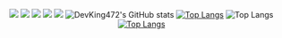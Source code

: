 <div align="center">

  ![](https://raw.githubusercontent.com/DevKing472/DevKing472/master/profile-summary-card-output/solarized/0-profile-details.svg)
  ![](https://raw.githubusercontent.com/DevKing472/DevKing472/master/profile-summary-card-output/solarized/1-repos-per-language.svg)
  ![](https://raw.githubusercontent.com/DevKing472/DevKing472/master/profile-summary-card-output/solarized/2-most-commit-language.svg)
  ![](https://raw.githubusercontent.com/DevKing472/DevKing472/master/profile-summary-card-output/solarized/3-stats.svg)
  ![](https://raw.githubusercontent.com/DevKing472/DevKing472/master/profile-summary-card-output/solarized/4-productive-time.svg)
  ![DevKing472's GitHub stats](https://github-readme-stats.vercel.app/api?username=DevKing472&show_icons=true&theme=transparent)
  [![Top Langs](https://github-readme-stats.vercel.app/api/top-langs/?username=DevKing472)](https://github.com/DevKing472/github-readme-stats)
  ![Top Langs](https://github-readme-stats.vercel.app/api/top-langs/?username=DevKing472&layout=compact)
  [![Top Langs](https://github-readme-stats.vercel.app/api/top-langs/?username=DevKing472&layout=pie)](https://github.com/DevKing472/github-readme-stats)
</div>
